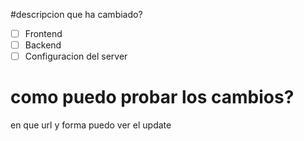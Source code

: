 #descripcion 
que ha cambiado?

- [ ] Frontend
- [ ] Backend
- [ ] Configuracion del server

# como puedo probar los cambios?
en que url y forma puedo ver el update
